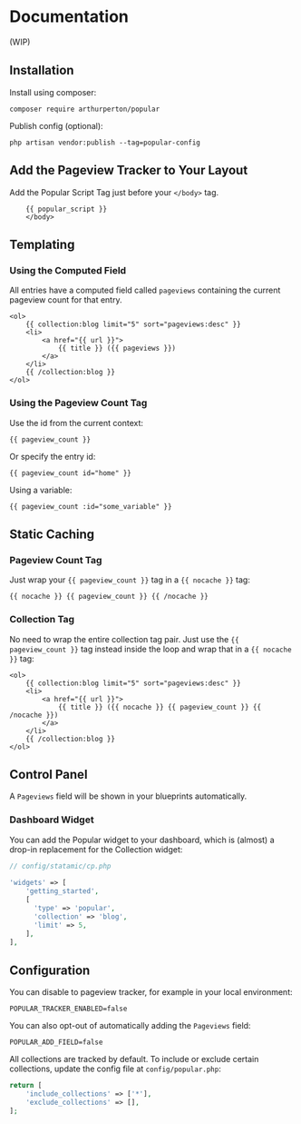 # Documentation

(WIP)

## Installation

Install using composer:

```
composer require arthurperton/popular
```

Publish config (optional):

```
php artisan vendor:publish --tag=popular-config
```

## Add the Pageview Tracker to Your Layout

Add the Popular Script Tag just before your `</body>` tag.

```antlers
    {{ popular_script }}
    </body>
```

## Templating

### Using the Computed Field

All entries have a computed field called `pageviews` containing the current pageview count for that entry.

```antlers
<ol>
    {{ collection:blog limit="5" sort="pageviews:desc" }}
    <li>
        <a href="{{ url }}">
            {{ title }} ({{ pageviews }})
        </a>
    </li>
    {{ /collection:blog }}
</ol>
```

### Using the Pageview Count Tag

Use the id from the current context:

```antlers
{{ pageview_count }}
```

Or specify the entry id:

```antlers
{{ pageview_count id="home" }}
```

Using a variable:

```antlers
{{ pageview_count :id="some_variable" }}
```

## Static Caching

### Pageview Count Tag

Just wrap your `{{ pageview_count }}` tag in a `{{ nocache }}` tag:

```antlers
{{ nocache }} {{ pageview_count }} {{ /nocache }}
```

### Collection Tag

No need to wrap the entire collection tag pair. Just use the `{{ pageview_count }}` tag instead inside the loop and wrap that in a `{{ nocache }}` tag:

```antlers
<ol>
    {{ collection:blog limit="5" sort="pageviews:desc" }}
    <li>
        <a href="{{ url }}">
            {{ title }} ({{ nocache }} {{ pageview_count }} {{ /nocache }})
        </a>
    </li>
    {{ /collection:blog }}
</ol>
```

## Control Panel

A `Pageviews` field will be shown in your blueprints automatically.

### Dashboard Widget

You can add the Popular widget to your dashboard, which is (almost) a drop-in replacement for the Collection widget:

```php
// config/statamic/cp.php
 
'widgets' => [
    'getting_started',
    [ 
      'type' => 'popular',
      'collection' => 'blog',
      'limit' => 5,
    ], 
],
```

## Configuration

You can disable to pageview tracker, for example in your local environment:

```env
POPULAR_TRACKER_ENABLED=false
```

You can also opt-out of automatically adding the `Pageviews` field:

```env
POPULAR_ADD_FIELD=false
```

All collections are tracked by default. To include or exclude certain collections, update the config file at `config/popular.php`:

```php
return [
    'include_collections' => ['*'],
    'exclude_collections' => [],
];
```
